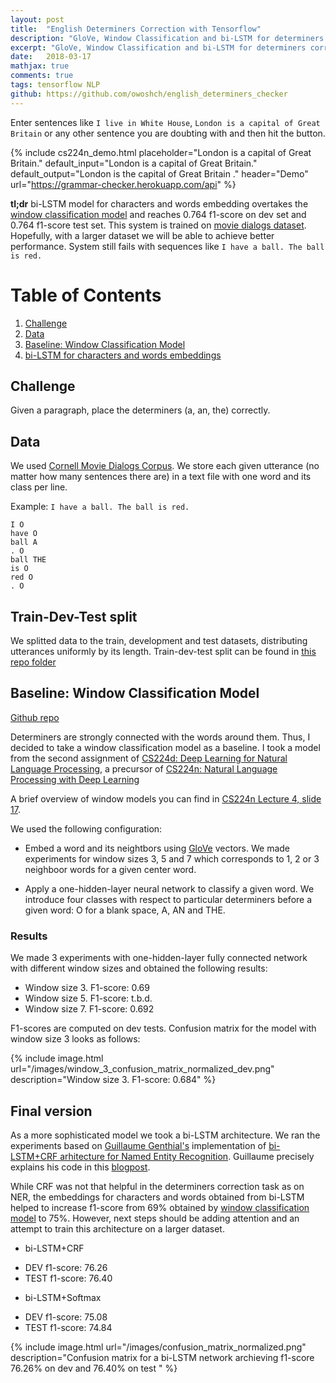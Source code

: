 ```yaml
---
layout: post
title:  "English Determiners Correction with Tensorflow"
description: "GloVe, Window Classification and bi-LSTM for determiners correction"
excerpt: "GloVe, Window Classification and bi-LSTM for determiners correction"
date:   2018-03-17
mathjax: true
comments: true
tags: tensorflow NLP
github: https://github.com/owoshch/english_determiners_checker
---
```




Enter sentences like `I live in White House`, `London is a capital of Great Britain` or any other sentence you are doubting with and then hit the button.

{% include cs224n_demo.html
    placeholder="London is a capital of Great Britain."
    default_input="London is a capital of Great Britain."
    default_output="London is the capital of Great Britain ."
    header="Demo"
    url="https://grammar-checker.herokuapp.com/api"
%}

**tl;dr** bi-LSTM model for characters and words embedding overtakes the [window classification model](https://github.com/owoshch/english_determiners_checker) and reaches 0.764  f1-score on dev set and 0.764 f1-score test set. This system is trained on [movie dialogs dataset](http://www.cs.cornell.edu/~cristian/Cornell_Movie-Dialogs_Corpus.html). Hopefully, with a larger dataset we will be able to achieve better performance. System still fails with sequences like `I have a ball. The ball is red.`



# Table of Contents
1. [Challenge](#challenge)
2. [Data](#data)
3. [Baseline: Window Classification Model](#baseline)
4. [bi-LSTM for characters and words embeddings](#bi-lstm)

<a name="challenge"></a>
## Challenge 

Given a paragraph, place the determiners (a, an, the) correctly.

<a name="data"></a>
## Data

We used [Cornell Movie Dialogs Corpus](http://www.cs.cornell.edu/~cristian/Cornell_Movie-Dialogs_Corpus.html). We store each given utterance (no matter how many sentences there are) in a text file with one word and its class per line. 

Example: `I have a ball. The ball is red.`

```
I O
have O
ball A
. O
ball THE
is O
red O
. O
```

## Train-Dev-Test split

We splitted data to the train, development and test datasets, distributing utterances uniformly by its length. Train-dev-test split can be found in [this repo folder](https://github.com/owoshch/english_determiners_checker/tree/master/data/det)



<a name="baseline"></a>
## Baseline: Window Classification Model 

[Github repo](https://github.com/owoshch/english_determiners_checker)

Determiners are strongly connected with the words around them. Thus, I decided to take a window classification model as a baseline. I took a model from the second assignment of [CS224d: Deep Learning for Natural Language Processing](http://cs224d.stanford.edu/), a precursor of [CS224n: Natural Language Processing with Deep Learning](http://web.stanford.edu/class/cs224n/syllabus.html)

A brief overview of window models you can find in [CS224n Lecture 4, slide 17](http://web.stanford.edu/class/cs224n/lectures/lecture4.pdf).

We used the following configuration:

* Embed a word and its neightbors using [GloVe](https://nlp.stanford.edu/projects/glove/) vectors. We made experiments for window sizes 3, 5 and 7 which corresponds to 1, 2 or 3 neighboor words for a given center word. 

* Apply a one-hidden-layer neural network to classify a given word. We introduce four classes with respect to particular determiners before a given word: O for a blank space, A, AN and THE.

### Results

We made 3 experiments with one-hidden-layer fully connected network with different window sizes and obtained the following results:

* Window size 3. F1-score: 0.69
* Window size 5. F1-score: t.b.d.
* Window size 7. F1-score: 0.692

F1-scores are computed on dev tests. Confusion matrix for the model with window size 3 looks as follows:

{% include image.html url="/images/window_3_confusion_matrix_normalized_dev.png"
description="Window size 3. F1-score: 0.684" %}


<a name="bi-lstm"></a>
## Final version 

As a more sophisticated model we took a bi-LSTM architecture. We ran the experiments based on [Guillaume Genthial's](https://github.com/guillaumegenthial) implementation of [bi-LSTM+CRF arhitecture for Named Entity Recognition](https://github.com/guillaumegenthial/sequence_tagging). Guillaume precisely explains his code in this [blogpost](https://guillaumegenthial.github.io/sequence-tagging-with-tensorflow.html).


While CRF was not that helpful in the determiners correction task as on NER, the embeddings for characters and words obtained from bi-LSTM helped to increase f1-score from 69% obtained by [window classification model](https://github.com/owoshch/english_determiners_checker) to 75%. However, next steps should be adding attention and an attempt to train this architecture on a larger dataset.

* bi-LSTM+CRF
- DEV f1-score: 76.26 
- TEST f1-score: 76.40

* bi-LSTM+Softmax
- DEV f1-score: 75.08 
- TEST f1-score: 74.84

{% include image.html url="/images/confusion_matrix_normalized.png"
description="Confusion matrix for a bi-LSTM network archieving  f1-score 76.26% on dev and 76.40% on test " %}


